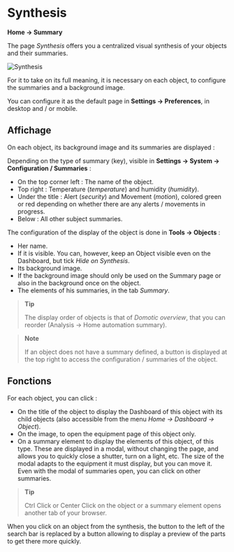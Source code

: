 # Synthesis
**Home → Summary**

The page *Synthesis* offers you a centralized visual synthesis of your objects and their summaries.

![Synthesis](./images/synthesis_intro.gif)

For it to take on its full meaning, it is necessary on each object, to configure the summaries and a background image.

You can configure it as the default page in **Settings → Preferences**, in desktop and / or mobile.

## Affichage

On each object, its background image and its summaries are displayed :

Depending on the type of summary (key), visible in **Settings → System → Configuration / Summaries** :
- On the top corner left : The name of the object.
- Top right : Temperature (*temperature*) and humidity (*humidity*).
- Under the title : Alert (*security*) and Movement (*motion*), colored green or red depending on whether there are any alerts / movements in progress.
- Below : All other subject summaries.

The configuration of the display of the object is done in **Tools → Objects** :
- Her name.
- If it is visible. You can, however, keep an Object visible even on the Dashboard, but tick *Hide on Synthesis*.
- Its background image.
- If the background image should only be used on the Summary page or also in the background once on the object.
- The elements of his summaries, in the tab *Summary*.

> **Tip**
>
> The display order of objects is that of *Domotic overview*, that you can reorder (Analysis → Home automation summary).

> **Note**
>
> If an object does not have a summary defined, a button is displayed at the top right to access the configuration / summaries of the object.

## Fonctions

For each object, you can click :
- On the title of the object to display the Dashboard of this object with its child objects (also accessible from the menu *Home → Dashboard → Object*).
- On the image, to open the equipment page of this object only.
- On a summary element to display the elements of this object, of this type. These are displayed in a modal, without changing the page, and allows you to quickly close a shutter, turn on a light, etc. The size of the modal adapts to the equipment it must display, but you can move it. Even with the modal of summaries open, you can click on other summaries.


> **Tip**
>
> Ctrl Click or Center Click on the object or a summary element opens another tab of your browser.

When you click on an object from the synthesis, the button to the left of the search bar is replaced by a button allowing to display a preview of the parts to get there more quickly.

